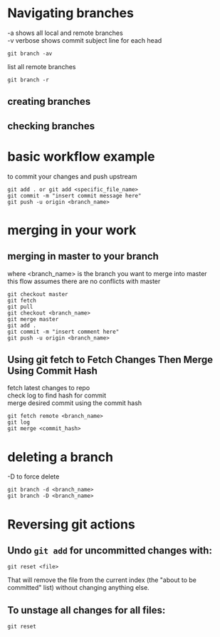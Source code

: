 
# Navigating branches
-a shows all local and remote branches <br /> 
-v verbose shows commit subject line for each head <br /> 
```
git branch -av  
```
list all remote branches
```
git branch -r 
```
## creating branches

## checking branches

# basic workflow example
to commit your changes and push upstream 
```
git add . or git add <specific_file_name>
git commit -m "insert commit message here"
git push -u origin <branch_name>
``` 

# merging in your work 

## merging in master to your branch 
where <branch_name> is the branch you want to merge into master <br /> 
this flow assumes there are no conflicts with master <br /> 
```
git checkout master
git fetch
git pull
git checkout <branch_name> 
git merge master
git add .
git commit -m "insert comment here"
git push -u origin <branch_name>
```
## Using git fetch to Fetch Changes Then Merge Using Commit Hash

fetch latest changes to repo <br /> 
check log to find hash for commit <br /> 
merge desired commit using the commit hash <br /> 
```
git fetch remote <branch_name>
git log
git merge <commit_hash>

```

# deleting a branch 
-D to force delete 
```
git branch -d <branch_name>
git branch -D <branch_name>
```
# Reversing git actions 

## Undo `git add` for uncommitted changes with:
```
git reset <file>

```
That will remove the file from the current index (the "about to be committed" list) without changing anything else.

## To unstage all changes for all files:

```
git reset
```
